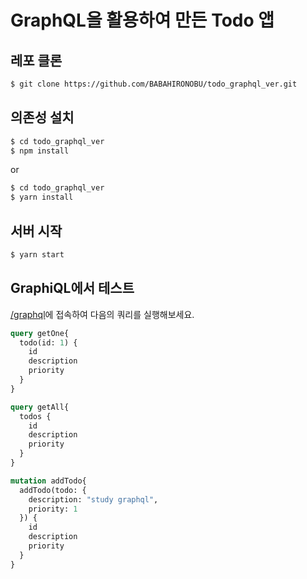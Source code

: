 # GraphQL을 활용하여 만든 Todo 앱

## 레포 클론
```bash
$ git clone https://github.com/BABAHIRONOBU/todo_graphql_ver.git
```

## 의존성 설치
```bash
$ cd todo_graphql_ver
$ npm install
```
or
```bash
$ cd todo_graphql_ver
$ yarn install
```

## 서버 시작
```bash
$ yarn start
```


## GraphiQL에서 테스트
[/graphql](localhost:3000/graphql)에 접속하여 다음의 쿼리를 실행해보세요.
```graphql
query getOne{
  todo(id: 1) {
    id
    description
    priority
  }
}
```

```graphql
query getAll{
  todos {
    id
    description
    priority
  }
}
```
```graphql
mutation addTodo{
  addTodo(todo: {
    description: "study graphql",
    priority: 1
  }) {
    id
    description
    priority
  }
}

```
